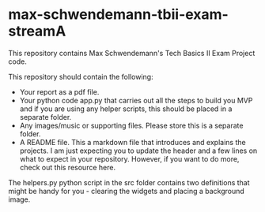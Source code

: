 # max-schwendemann-tbii-exam-streamA

This repository contains Max Schwendemann's Tech Basics II Exam Project code.

This repository should contain the following:

- Your report as a pdf file.
- Your python code app.py that carries out all the steps to build you MVP and if you are using any helper scripts, this should be placed in a separate folder.
- Any images/music or supporting files. Please store this is a separate folder.
- A README file. This a markdown file that introduces and explains the projects. I am just expecting you to update the header and a few lines on what to expect in your repository. However, if you want to do more, check out this resource here.

The helpers.py python script in the src folder contains two definitions that might be handy for you - clearing the widgets and placing a background image.
